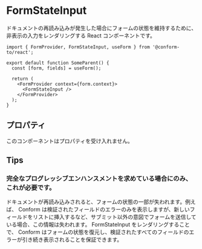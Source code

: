 # FormStateInput

ドキュメントの再読み込みが発生した場合にフォームの状態を維持するために、非表示の入力をレンダリングする React コンポーネントです。

```tsx
import { FormProvider, FormStateInput, useForm } from '@conform-to/react';

export default function SomeParent() {
  const [form, fields] = useForm();

  return (
    <FormProvider context={form.context}>
      <FormStateInput />
    </FormProvider>
  );
}
```

## プロパティ

このコンポーネントはプロパティを受け入れません。

## Tips

### 完全なプログレッシブエンハンスメントを求めている場合にのみ、これが必要です。

ドキュメントが再読み込みされると、フォームの状態の一部が失われます。例えば、 Conform は検証されたフィールドのエラーのみを表示しますが、新しいフィールドをリストに挿入するなど、サブミット以外の意図でフォームを送信している場合、この情報は失われます。 FormStateInput をレンダリングすることで、 Conform はフォームの状態を復元し、検証されたすべてのフィールドのエラーが引き続き表示されることを保証できます。

